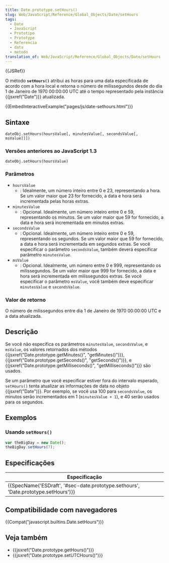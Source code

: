 ```yaml
---
title: Date.prototype.setHours()
slug: Web/JavaScript/Reference/Global_Objects/Date/setHours
tags:
  - Date
  - JavaScript
  - Prototipo
  - Prototype
  - Referencia
  - data
  - metodo
translation_of: Web/JavaScript/Reference/Global_Objects/Date/setHours
---
```

{{JSRef}}

O método **`setHours()`** atribui as horas para uma data especificada de acordo com a hora local e retorna o número de milissegundos desde do dia 1 de Janeiro de 1970 00:00:00 UTC até o tempo representado pela instância {{jsxref("Date")}} atualizada.

{{EmbedInteractiveExample("pages/js/date-sethours.html")}}

## Sintaxe

```
dateObj.setHours(hoursValue[, minutesValue[, secondsValue[, msValue]]])
```

### Versões anteriores ao JavaScript 1.3

```
dateObj.setHours(hoursValue)
```

### Parâmetros

- `hoursValue`
  - : Idealmente, um número inteiro entre 0 e 23, representando a hora. Se um valor maior que 23 for fornecido, a data e hora será incrementada pelas horas extras.
- `minutesValue`
  - : Opcional. Idealmente, um número inteiro entre 0 e 59, representando os minutos. Se um valor maior que 59 for fornecido, a data e hora será incrementada em minutos extras.
- `secondsValue`
  - : Opcional. Idealmente, um número inteiro entre 0 e 59, representando os segundos. Se um valor maior que 59 for fornecido, a data e hora será incrementada em segundos extras. Se você especificar o parâmetro `secondsValue`, também deverá especificar parâmetro `minutesValue`.
- `msValue`
  - : Opcional. Idealmente, um número entre 0 e 999, representando os milissegundos. Se um valor maior que 999 for fornecido, a data e hora será incrementada em milissegundos extras. Se você especificar o parâmetro `msValue`, você também deve especificar `minutesValue` e `secondsValue`.

### Valor de retorno

O número de milissegundos entre dia 1 de Janeiro de 1970 00:00:00 UTC e a data atualizada.

## Descrição

Se você não especifica os parâmetros `minutesValue`, `secondsValue`, e `msValue`, os valores retornados dos métodos {{jsxref("Date.prototype.getMinutes()", "getMinutes()")}}, {{jsxref("Date.prototype.getSeconds()", "getSeconds()")}}, e {{jsxref("Date.prototype.getMilliseconds()", "getMilliseconds()")}} são usados.

Se um parâmetro que você especificar estiver fora do intervalo esperado, `setHours()` tenta atualizar as informações de data no objeto {{jsxref("Date")}}. Por exemplo, se você usa 100 para `secondsValue`, os minutos serão incrementados em 1 (`minutesValue + 1`), e 40 serão usados para os segundos.

## Exemplos

### Usando `setHours()`

```js
var theBigDay = new Date();
theBigDay.setHours(7);
```

## Especificações

| Especificação                                                                                                |
| ------------------------------------------------------------------------------------------------------------ |
| {{SpecName('ESDraft', '#sec-date.prototype.sethours', 'Date.prototype.setHours')}} |

## Compatibilidade com navegadores

{{Compat("javascript.builtins.Date.setHours")}}

## Veja também

- {{jsxref("Date.prototype.getHours()")}}
- {{jsxref("Date.prototype.setUTCHours()")}}
